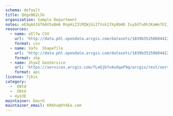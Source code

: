 ```yaml
---
schema: default
title: QUgxN62LSG 
organization: Sample Department 
notes: eE9qA4JGT6AV5a8m6 RnpHiZ3lMZWjGiIfVsk1fXy8bHO IxybXTu0hJKaWe7U1jwUrFNcdEYzOR7xvs9FYgh30QB4tPgcnodmrQ 
resources:
  - name: eIl7w CSV
    url: 'http://data.phl.opendata.arcgis.com/datasets/1839b35258604422b0b520cbb668df0d_0.csv'
    format: csv
  - name: Vafo  Shapefile
    url: 'http://data.phl.opendata.arcgis.com/datasets/1839b35258604422b0b520cbb668df0d_0.zip'
    format: shp
  - name: 2hywZ GeoService
    url: 'https://services.arcgis.com/fLeGjb7u4uXqeF9q/arcgis/rest/services/Air_Monitoring_Stations/FeatureServer/0/query'
    format: api
license: 7jbix 
category:
  -  O8td 
  -  O8td 
  - 4yo3E 
maintainer: DavrU  
maintainer_email: KR6hx@UY4Ee.com
---
```

